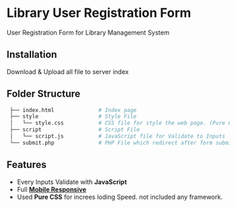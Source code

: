 ﻿# Library User Registration Form
User Registration Form for Library Management System 

## Installation

Download & Upload all file to server index

## Folder Structure
```r
 ├── index.html              # Index page
 ├── style                   # Style File
 │   └── style.css           # CSS file for style the web page. (Pure CSS)
 ├── script                  # Script File
 │   └── script.js           # JavaScript file for Validate to Inputs
 └── submit.php              # PHP File which redirect after form submit
```

## Features
- Every Inputs Validate with **JavaScript**
- Full [**Mobile Responsive**](docs/CONTRIBUTING.md)
- Used **Pure CSS** for increes loding Speed. not included any framework.

